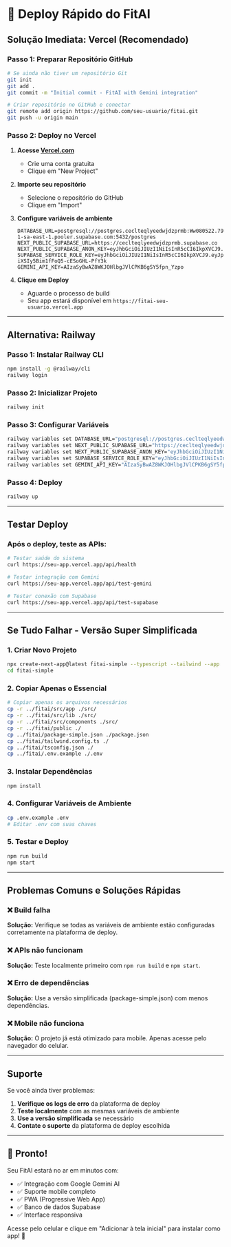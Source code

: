 # 🚀 Deploy Rápido do FitAI

## Solução Imediata: Vercel (Recomendado)

### Passo 1: Preparar Repositório GitHub
```bash
# Se ainda não tiver um repositório Git
git init
git add .
git commit -m "Initial commit - FitAI with Gemini integration"

# Criar repositório no GitHub e conectar
git remote add origin https://github.com/seu-usuario/fitai.git
git push -u origin main
```

### Passo 2: Deploy no Vercel

1. **Acesse [Vercel.com](https://vercel.com)**
   - Crie uma conta gratuita
   - Clique em "New Project"

2. **Importe seu repositório**
   - Selecione o repositório do GitHub
   - Clique em "Import"

3. **Configure variáveis de ambiente**
   ```env
   DATABASE_URL=postgresql://postgres.ceclteqlyeedwjdzprmb:Ww080522.791745@aws-1-sa-east-1.pooler.supabase.com:5432/postgres
   NEXT_PUBLIC_SUPABASE_URL=https://ceclteqlyeedwjdzprmb.supabase.co
   NEXT_PUBLIC_SUPABASE_ANON_KEY=eyJhbGciOiJIUzI1NiIsInR5cCI6IkpXVCJ9.eyJpc3MiOiJzdXBhYmFzZSIsInJlZiI6ImNlY2x0ZXFseWVlZHdqZHpwcm1iIiwicm9sZSI6ImFub24iLCJpYXQiOjE3NTg3NzM3NzAsImV4cCI6MjA3NDM0OTc3MH0.Hcmx9q7DGdTpMWp9JMNVFInj_SLiHW8ysOQ7TyWvhT8
   SUPABASE_SERVICE_ROLE_KEY=eyJhbGciOiJIUzI1NiIsInR5cCI6IkpXVCJ9.eyJpc3MiOiJzdXBhYmFzZSIsInJlZiI6ImNlY2x0ZXFseWVlZHdqZHpwcm1iIiwicm9sZSI6InNlcnZpY2Vfcm9sZSIsImlhdCI6MTc1ODc3Mzc3MCwiZXhwIjoyMDc0MzQ5NzcwfQ.fCK5ekNedvQGW-iXSIy5Bim1fFoQ5-cESoGHL-PfY3k
   GEMINI_API_KEY=AIzaSyBwAZ8WKJOHlbgJVlCPKB6gSY5fpn_Yzpo
   ```

4. **Clique em Deploy**
   - Aguarde o processo de build
   - Seu app estará disponível em `https://fitai-seu-usuario.vercel.app`

---

## Alternativa: Railway

### Passo 1: Instalar Railway CLI
```bash
npm install -g @railway/cli
railway login
```

### Passo 2: Inicializar Projeto
```bash
railway init
```

### Passo 3: Configurar Variáveis
```bash
railway variables set DATABASE_URL="postgresql://postgres.ceclteqlyeedwjdzprmb:Ww080522.791745@aws-1-sa-east-1.pooler.supabase.com:5432/postgres"
railway variables set NEXT_PUBLIC_SUPABASE_URL="https://ceclteqlyeedwjdzprmb.supabase.co"
railway variables set NEXT_PUBLIC_SUPABASE_ANON_KEY="eyJhbGciOiJIUzI1NiIsInR5cCI6IkpXVCJ9.eyJpc3MiOiJzdXBhYmFzZSIsInJlZiI6ImNlY2x0ZXFseWVlZHdqZHpwcm1iIiwicm9sZSI6ImFub24iLCJpYXQiOjE3NTg3NzM3NzAsImV4cCI6MjA3NDM0OTc3MH0.Hcmx9q7DGdTpMWp9JMNVFInj_SLiHW8ysOQ7TyWvhT8"
railway variables set SUPABASE_SERVICE_ROLE_KEY="eyJhbGciOiJIUzI1NiIsInR5cCI6IkpXVCJ9.eyJpc3MiOiJzdXBhYmFzZSIsInJlZiI6ImNlY2x0ZXFseWVlZHdqZHpwcm1iIiwicm9sZSI6InNlcnZpY2Vfcm9sZSIsImlhdCI6MTc1ODc3Mzc3MCwiZXhwIjoyMDc0MzQ5NzcwfQ.fCK5ekNedvQGW-iXSIy5Bim1fFoQ5-cESoGHL-PfY3k"
railway variables set GEMINI_API_KEY="AIzaSyBwAZ8WKJOHlbgJVlCPKB6gSY5fpn_Yzpo"
```

### Passo 4: Deploy
```bash
railway up
```

---

## Testar Deploy

### Após o deploy, teste as APIs:

```bash
# Testar saúde do sistema
curl https://seu-app.vercel.app/api/health

# Testar integração com Gemini
curl https://seu-app.vercel.app/api/test-gemini

# Testar conexão com Supabase
curl https://seu-app.vercel.app/api/test-supabase
```

---

## Se Tudo Falhar - Versão Super Simplificada

### 1. Criar Novo Projeto
```bash
npx create-next-app@latest fitai-simple --typescript --tailwind --app
cd fitai-simple
```

### 2. Copiar Apenas o Essencial
```bash
# Copiar apenas os arquivos necessários
cp -r ../fitai/src/app ./src/
cp -r ../fitai/src/lib ./src/
cp -r ../fitai/src/components ./src/
cp -r ../fitai/public ./
cp ../fitai/package-simple.json ./package.json
cp ../fitai/tailwind.config.ts ./
cp ../fitai/tsconfig.json ./
cp ../fitai/.env.example ./.env
```

### 3. Instalar Dependências
```bash
npm install
```

### 4. Configurar Variáveis de Ambiente
```bash
cp .env.example .env
# Editar .env com suas chaves
```

### 5. Testar e Deploy
```bash
npm run build
npm start
```

---

## Problemas Comuns e Soluções Rápidas

### ❌ Build falha
**Solução:** Verifique se todas as variáveis de ambiente estão configuradas corretamente na plataforma de deploy.

### ❌ APIs não funcionam
**Solução:** Teste localmente primeiro com `npm run build` e `npm start`.

### ❌ Erro de dependências
**Solução:** Use a versão simplificada (package-simple.json) com menos dependências.

### ❌ Mobile não funciona
**Solução:** O projeto já está otimizado para mobile. Apenas acesse pelo navegador do celular.

---

## Suporte

Se você ainda tiver problemas:

1. **Verifique os logs de erro** da plataforma de deploy
2. **Teste localmente** com as mesmas variáveis de ambiente
3. **Use a versão simplificada** se necessário
4. **Contate o suporte** da plataforma de deploy escolhida

---

## 🎉 Pronto!

Seu FitAI estará no ar em minutos com:
- ✅ Integração com Google Gemini AI
- ✅ Suporte mobile completo
- ✅ PWA (Progressive Web App)
- ✅ Banco de dados Supabase
- ✅ Interface responsiva

Acesse pelo celular e clique em "Adicionar à tela inicial" para instalar como app! 📱